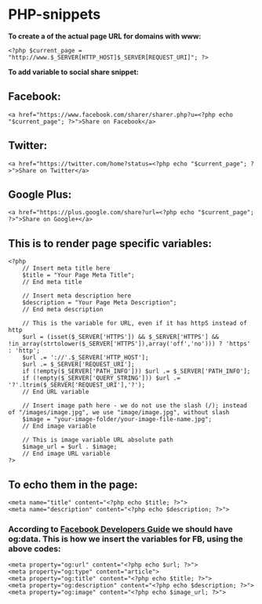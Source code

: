 # PHP-snippets

**To create a  of the actual page URL for domains with www:**

`<?php $current_page = "http://www.$_SERVER[HTTP_HOST]$_SERVER[REQUEST_URI]"; ?>`

**To add variable to social share snippet:**

## Facebook:
`<a href="https://www.facebook.com/sharer/sharer.php?u=<?php echo "$current_page"; ?>">Share on Facebook</a>`
## Twitter:
`<a href="https://twitter.com/home?status=<?php echo "$current_page"; ?>">Share on Twitter</a>`
## Google Plus:
`<a href="https://plus.google.com/share?url=<?php echo "$current_page"; ?>">Share on Google+</a>`

## This is to render page specific variables:

~~~~
<?php
    // Insert meta title here
    $title = "Your Page Meta Title";
    // End meta title

    // Insert meta description here
    $description = "Your Page Meta Description";
    // End meta description

    // This is the variable for URL, even if it has httpS instead of http
    $url = (isset($_SERVER['HTTPS']) && $_SERVER['HTTPS'] && !in_array(strtolower($_SERVER['HTTPS']),array('off','no'))) ? 'https' : 'http';
    $url .= '://'.$_SERVER['HTTP_HOST'];
    $url .= $_SERVER['REQUEST_URI'];
    if (!empty($_SERVER['PATH_INFO'])) $url .= $_SERVER['PATH_INFO'];
    if (!empty($_SERVER['QUERY_STRING'])) $url .= '?'.ltrim($_SERVER['REQUEST_URI'],'?');
    // End URL variable

    // Insert image path here - we do not use the slash (/); instead of "/images/image.jpg", we use "image/image.jpg", without slash
    $image = "your-image-folder/your-image-file-name.jpg";
    // End image variable

    // This is image variable URL absolute path
    $image_url = $url . $image;
    // End image URL variable
?>
~~~~

## To echo them in the page:

~~~~
<meta name="title" content="<?php echo $title; ?>">
<meta name="description" content="<?php echo $description; ?>">
~~~~

### According to [Facebook Developers Guide](https://developers.facebook.com/docs/sharing/webmasters "Facebook for Developers") we should have og:data. This is how we insert the variables for FB, using the above codes:

~~~~
<meta property="og:url" content="<?php echo $url; ?>">
<meta property="og:type" content="article">
<meta property="og:title" content="<?php echo $title; ?>">
<meta property="og:description" content="<?php echo $description; ?>">
<meta property="og:image" content="<?php echo $image_url; ?>">
~~~~
